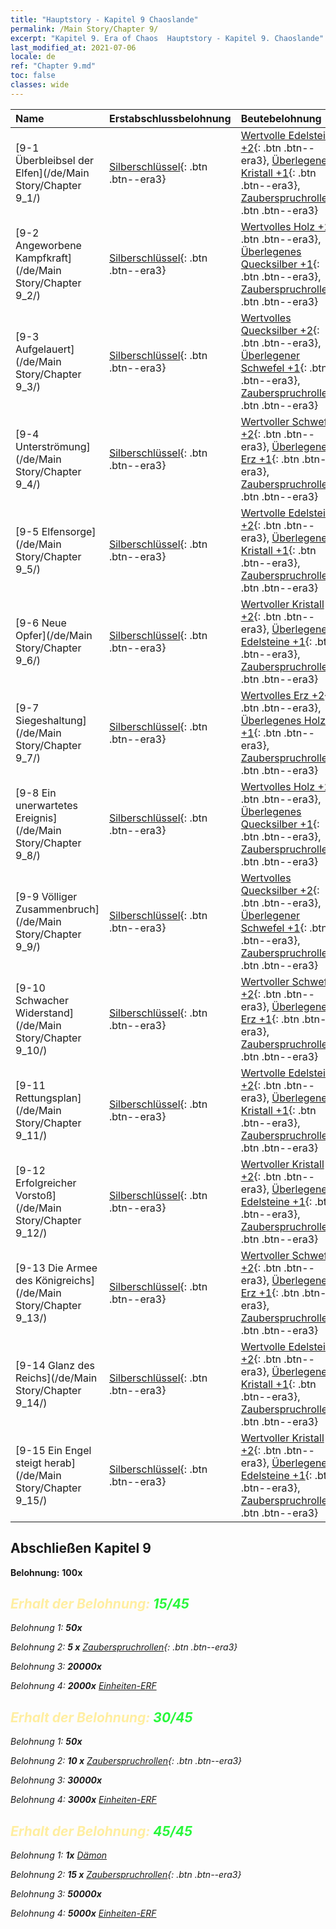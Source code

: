 ```yaml
---
title: "Hauptstory - Kapitel 9 Chaoslande"
permalink: /Main Story/Chapter 9/
excerpt: "Kapitel 9. Era of Chaos  Hauptstory - Kapitel 9. Chaoslande"
last_modified_at: 2021-07-06
locale: de
ref: "Chapter 9.md"
toc: false
classes: wide
---
```


  | Name |  Erstabschlussbelohnung | Beutebelohnung |
  |:------------|:------------|:------------| 
  | [9-1 Überbleibsel der Elfen](/de/Main Story/Chapter 9_1/) | [Silberschlüssel](/ItemsDE/con_693/){: .btn .btn--era3} | [Wertvolle Edelsteine +2](/ItemsDE/mat_30/){: .btn .btn--era3}, [Überlegener Kristall +1](/ItemsDE/mat_24/){: .btn .btn--era3}, [Zauberspruchrollen](/ItemsDE/con_694/){: .btn .btn--era3} |
  | [9-2 Angeworbene Kampfkraft](/de/Main Story/Chapter 9_2/) | [Silberschlüssel](/ItemsDE/con_693/){: .btn .btn--era3} | [Wertvolles Holz +2](/ItemsDE/mat_27/){: .btn .btn--era3}, [Überlegenes Quecksilber +1](/ItemsDE/mat_21/){: .btn .btn--era3}, [Zauberspruchrollen](/ItemsDE/con_694/){: .btn .btn--era3} |
  | [9-3 Aufgelauert](/de/Main Story/Chapter 9_3/) | [Silberschlüssel](/ItemsDE/con_693/){: .btn .btn--era3} | [Wertvolles Quecksilber +2](/ItemsDE/mat_28/){: .btn .btn--era3}, [Überlegener Schwefel +1](/ItemsDE/mat_22/){: .btn .btn--era3}, [Zauberspruchrollen](/ItemsDE/con_694/){: .btn .btn--era3} |
  | [9-4 Unterströmung](/de/Main Story/Chapter 9_4/) | [Silberschlüssel](/ItemsDE/con_693/){: .btn .btn--era3} | [Wertvoller Schwefel +2](/ItemsDE/mat_29/){: .btn .btn--era3}, [Überlegenes Erz +1](/ItemsDE/mat_19/){: .btn .btn--era3}, [Zauberspruchrollen](/ItemsDE/con_694/){: .btn .btn--era3} |
  | [9-5 Elfensorge](/de/Main Story/Chapter 9_5/) | [Silberschlüssel](/ItemsDE/con_693/){: .btn .btn--era3} | [Wertvolle Edelsteine +2](/ItemsDE/mat_30/){: .btn .btn--era3}, [Überlegener Kristall +1](/ItemsDE/mat_24/){: .btn .btn--era3}, [Zauberspruchrollen](/ItemsDE/con_694/){: .btn .btn--era3} |
  | [9-6 Neue Opfer](/de/Main Story/Chapter 9_6/) | [Silberschlüssel](/ItemsDE/con_693/){: .btn .btn--era3} | [Wertvoller Kristall +2](/ItemsDE/mat_31/){: .btn .btn--era3}, [Überlegene Edelsteine +1](/ItemsDE/mat_23/){: .btn .btn--era3}, [Zauberspruchrollen](/ItemsDE/con_694/){: .btn .btn--era3} |
  | [9-7 Siegeshaltung](/de/Main Story/Chapter 9_7/) | [Silberschlüssel](/ItemsDE/con_693/){: .btn .btn--era3} | [Wertvolles Erz +2](/ItemsDE/mat_26/){: .btn .btn--era3}, [Überlegenes Holz +1](/ItemsDE/mat_20/){: .btn .btn--era3}, [Zauberspruchrollen](/ItemsDE/con_694/){: .btn .btn--era3} |
  | [9-8 Ein unerwartetes Ereignis](/de/Main Story/Chapter 9_8/) | [Silberschlüssel](/ItemsDE/con_693/){: .btn .btn--era3} | [Wertvolles Holz +2](/ItemsDE/mat_27/){: .btn .btn--era3}, [Überlegenes Quecksilber +1](/ItemsDE/mat_21/){: .btn .btn--era3}, [Zauberspruchrollen](/ItemsDE/con_694/){: .btn .btn--era3} |
  | [9-9 Völliger Zusammenbruch](/de/Main Story/Chapter 9_9/) | [Silberschlüssel](/ItemsDE/con_693/){: .btn .btn--era3} | [Wertvolles Quecksilber +2](/ItemsDE/mat_28/){: .btn .btn--era3}, [Überlegener Schwefel +1](/ItemsDE/mat_22/){: .btn .btn--era3}, [Zauberspruchrollen](/ItemsDE/con_694/){: .btn .btn--era3} |
  | [9-10 Schwacher Widerstand](/de/Main Story/Chapter 9_10/) | [Silberschlüssel](/ItemsDE/con_693/){: .btn .btn--era3} | [Wertvoller Schwefel +2](/ItemsDE/mat_29/){: .btn .btn--era3}, [Überlegenes Erz +1](/ItemsDE/mat_19/){: .btn .btn--era3}, [Zauberspruchrollen](/ItemsDE/con_694/){: .btn .btn--era3} |
  | [9-11 Rettungsplan](/de/Main Story/Chapter 9_11/) | [Silberschlüssel](/ItemsDE/con_693/){: .btn .btn--era3} | [Wertvolle Edelsteine +2](/ItemsDE/mat_30/){: .btn .btn--era3}, [Überlegener Kristall +1](/ItemsDE/mat_24/){: .btn .btn--era3}, [Zauberspruchrollen](/ItemsDE/con_694/){: .btn .btn--era3} |
  | [9-12 Erfolgreicher Vorstoß](/de/Main Story/Chapter 9_12/) | [Silberschlüssel](/ItemsDE/con_693/){: .btn .btn--era3} | [Wertvoller Kristall +2](/ItemsDE/mat_31/){: .btn .btn--era3}, [Überlegene Edelsteine +1](/ItemsDE/mat_23/){: .btn .btn--era3}, [Zauberspruchrollen](/ItemsDE/con_694/){: .btn .btn--era3} |
  | [9-13 Die Armee des Königreichs](/de/Main Story/Chapter 9_13/) | [Silberschlüssel](/ItemsDE/con_693/){: .btn .btn--era3} | [Wertvoller Schwefel +2](/ItemsDE/mat_29/){: .btn .btn--era3}, [Überlegenes Erz +1](/ItemsDE/mat_19/){: .btn .btn--era3}, [Zauberspruchrollen](/ItemsDE/con_694/){: .btn .btn--era3} |
  | [9-14 Glanz des Reichs](/de/Main Story/Chapter 9_14/) | [Silberschlüssel](/ItemsDE/con_693/){: .btn .btn--era3} | [Wertvolle Edelsteine +2](/ItemsDE/mat_30/){: .btn .btn--era3}, [Überlegener Kristall +1](/ItemsDE/mat_24/){: .btn .btn--era3}, [Zauberspruchrollen](/ItemsDE/con_694/){: .btn .btn--era3} |
  | [9-15 Ein Engel steigt herab](/de/Main Story/Chapter 9_15/) | [Silberschlüssel](/ItemsDE/con_693/){: .btn .btn--era3} | [Wertvoller Kristall +2](/ItemsDE/mat_31/){: .btn .btn--era3}, [Überlegene Edelsteine +1](/ItemsDE/mat_23/){: .btn .btn--era3}, [Zauberspruchrollen](/ItemsDE/con_694/){: .btn .btn--era3} |


## Abschließen Kapitel 9

 **Belohnung:**  **100x** <i class="fas fa-gem"/>



## <span style="color: #ffeea0">Erhalt der Belohnung: </span><span style="color: #27f73a">15/45</span>

 Belohnung 1:  **50x** <i class="fas fa-gem"/>

 Belohnung 2: **5 x** [Zauberspruchrollen](/ItemsDE/con_694/){: .btn .btn--era3}

 Belohnung 3:  **20000x** <i class="fas fa-coins"/>

 Belohnung 4:  **2000x** [Einheiten-ERF](/ItemsDE/con_902/)



## <span style="color: #ffeea0">Erhalt der Belohnung: </span><span style="color: #27f73a">30/45</span>

 Belohnung 1:  **50x** <i class="fas fa-gem"/>

 Belohnung 2: **10 x** [Zauberspruchrollen](/ItemsDE/con_694/){: .btn .btn--era3}

 Belohnung 3:  **30000x** <i class="fas fa-coins"/>

 Belohnung 4:  **3000x** [Einheiten-ERF](/ItemsDE/con_902/)



## <span style="color: #ffeea0">Erhalt der Belohnung: </span><span style="color: #27f73a">45/45</span>

 Belohnung 1:  **1x** [Dämon](/de/units/Demon/)

 Belohnung 2: **15 x** [Zauberspruchrollen](/ItemsDE/con_694/){: .btn .btn--era3}

 Belohnung 3:  **50000x** <i class="fas fa-coins"/>

 Belohnung 4:  **5000x** [Einheiten-ERF](/ItemsDE/con_902/)

